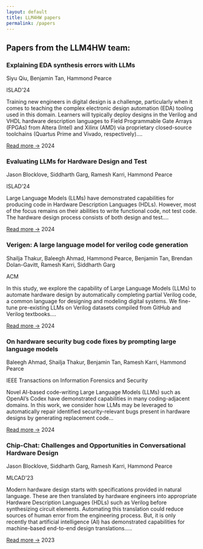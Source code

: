 ```yaml
---
layout: default
title: LLM4HW papers
permalink: /papers
---
```


## Papers from the LLM4HW team:

<div class="papers-container">
    <div class="paper">
        <h3>Explaining EDA synthesis errors with LLMs</h3>
        <p class="authors">Siyu Qiu, Benjamin Tan, Hammond Pearce</p>
        <p>ISLAD'24</p>
        <p>Training new engineers in digital design is a challenge, particularly when it comes to teaching the complex electronic design automation (EDA) tooling used in this domain. Learners will typically deploy designs in the Verilog and VHDL hardware description languages to Field Programmable Gate Arrays (FPGAs) from Altera (Intel) and Xilinx (AMD) via proprietary closed-source toolchains (Quartus Prime and Vivado, respectively)....</p>
        <a href="https://arxiv.org/abs/2404.07235" class="button">Read more →</a>
        <span class="year">2024</span>
    </div>
</div>


<div class="papers-container">
    <div class="paper">
        <h3>Evaluating LLMs for Hardware Design and Test</h3>
        <p class="authors">Jason Blocklove, Siddharth Garg, Ramesh Karri, Hammond Pearce</p>
        <p>ISLAD'24</p>
        <p>Large Language Models (LLMs) have demonstrated capabilities for producing code in Hardware Description Languages (HDLs). However, most of the focus remains on their abilities to write functional code, not test code. The hardware design process consists of both design and test....</p>
        <a href="https://arxiv.org/abs/2405.02326" class="button">Read more →</a>
        <span class="year">2024</span>
    </div>
</div>


<div class="papers-container">
    <div class="paper">
        <h3>Verigen: A large language model for verilog code generation</h3>
        <p class="authors">Shailja Thakur, Baleegh Ahmad, Hammond Pearce, Benjamin Tan, Brendan Dolan-Gavitt, Ramesh Karri, Siddharth Garg</p>
        <p>ACM</p>
        <p>In this study, we explore the capability of Large Language Models (LLMs) to automate hardware design by automatically completing partial Verilog code, a common language for designing and modeling digital systems. We fine-tune pre-existing LLMs on Verilog datasets compiled from GitHub and Verilog textbooks....</p>
        <a href="https://dl.acm.org/doi/abs/10.1145/3643681" class="button">Read more →</a>
        <span class="year">2024</span>
    </div>
</div>

<div class="papers-container">
    <div class="paper">
        <h3>On hardware security bug code fixes by prompting large language models</h3>
        <p class="authors">Baleegh Ahmad, Shailja Thakur, Benjamin Tan, Ramesh Karri, Hammond Pearce</p>
        <p>IEEE Transactions on Information Forensics and Security</p>
        <p>Novel AI-based code-writing Large Language Models (LLMs) such as OpenAI’s Codex have demonstrated capabilities in many coding-adjacent domains. In this work, we consider how LLMs may be leveraged to automatically repair identified security-relevant bugs present in hardware designs by generating replacement code...</p>
        <a href="https://ieeexplore.ieee.org/abstract/document/10462177" class="button">Read more →</a>
        <span class="year">2024</span>
    </div>
</div>


<div class="papers-container">
    <div class="paper">
        <h3>Chip-Chat: Challenges and Opportunities in Conversational Hardware Design</h3>
        <p class="authors">Jason Blocklove, Siddharth Garg, Ramesh Karri, Hammond Pearce</p>
        <p>MLCAD'23</p>
        <p>Modern hardware design starts with specifications provided in natural language. These are then translated by hardware engineers into appropriate Hardware Description Languages (HDLs) such as Verilog before synthesizing circuit elements. Automating this translation could reduce sources of human error from the engineering process. But, it is only recently that artificial intelligence (AI) has demonstrated capabilities for machine-based end-to-end design translations.....</p>
        <a href="https://arxiv.org/abs/2305.13243" class="button">Read more →</a>
        <span class="year">2023</span>
    </div>
</div>
